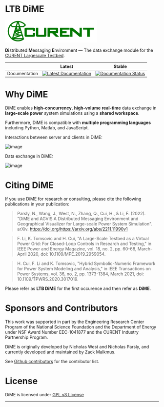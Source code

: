 # LTB DiME

<img src="docs/source/images/sponsors/CURENT_Logo_NameOnTrans.png" alt="CURENT ERC Logo" width="300" height="auto">

**Di**stributed **M**essaging **E**nvironment &mdash; The data exchange module for the [CURENT Largescale Testbed][LTB Repository].

|               | Latest                                                                                                                                   | Stable                                                                                                                                   |
| ------------- | ---------------------------------------------------------------------------------------------------------------------------------------- | ---------------------------------------------------------------------------------------------------------------------------------------- |
| Documentation | [![Latest Documentation](https://readthedocs.org/projects/dime/badge/?version=stable)](https://dime.readthedocs.io/en/latest/?badge=stable) | [![Documentation Status](https://readthedocs.org/projects/dime/badge/?version=latest)](https://dime.readthedocs.io/en/latest/?badge=latest) |


# Why DiME

DiME enables **high-concurrency**, **high-volume** **real-time** data exchange in **large-scale power** system simulations using a **shared workspace**.

Furthermore, DiME is compatible with **multiple programming languages** including Python, Matlab, and JavaScript.

Interactions between server and clients in DiME:

<img width="500" alt="image" src="https://user-images.githubusercontent.com/79226045/203223058-5d1648a0-d37c-4363-8cb6-9ad77499a12a.png">

Data exchange in DiME:

<img width="500" alt="image" src="https://user-images.githubusercontent.com/79226045/203223229-229a1321-64a7-4751-8261-7372a2b19128.png">

# Citing DiME

If you use DiME for research or consulting, please cite the following publications in your publication:

> Parsly, N., Wang, J., West, N., Zhang, Q., Cui, H., & Li, F. (2022). "DiME and AGVIS A Distributed Messaging Environment and Geographical Visualizer for Large-scale Power System Simulation". arXiv. https://doi.org/https://arxiv.org/abs/2211.11990v1

> F. Li, K. Tomsovic and H. Cui, "A Large-Scale Testbed as a Virtual Power Grid: For Closed-Loop Controls in Research and Testing," in IEEE Power and Energy Magazine, vol. 18, no. 2, pp. 60-68, March-April 2020, doi: 10.1109/MPE.2019.2959054.

> H. Cui, F. Li and K. Tomsovic, "Hybrid Symbolic-Numeric Framework for Power System Modeling and Analysis," in IEEE Transactions on Power Systems, vol. 36, no. 2, pp. 1373-1384, March 2021, doi: 10.1109/TPWRS.2020.3017019.

Please refer as **LTB DiME** for the first occurence and then refer as **DiME**.

# Sponsors and Contributors

This work was supported in part by the Engineering Research Center
Program of the National Science Foundation and the Department of Energy under NSF Award Number EEC-1041877 and the CURENT Industry Partnership Program.

DiME is originally developed by Nicholas West and Nicholas Parsly, and currently developed and maintained by Zack Malkmus.

See [Github contributors] for the contributor list.

# License

DiME is licensed under [GPL v3 License](./LICENSE)

---

[LTB Repository]: https://github.com/CURENT
[DiME]: https://ltbdime.readthedocs.io
[GitHub contributors]: https://github.com/CURENT/dime/graphs/contributors